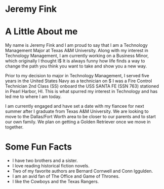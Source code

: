 # Jeremy Fink

# A Little About me

My name is Jeremy Fink and I am proud to say that I am a Technology Management Major at Texas A&M University.
Along with my interest in Technology Management, I am currently working on a Business Minor, which originally I thought I$
It is always funny how life finds a way to change the path you think you want to take and show you a new way.

Prior to my decision to major in Technology Management, I served five years in the United States Navy as a technician on $
I was a Fire Control Technician 2nd Class (SS) onboard the USS SANTA FE (SSN 763) stationed in Pearl Harbor, HI.
This is what spurred my interest in Technology and has led me to where I am today.

I am currently engaged and have set a date with my fiancee for next summer after I graduate from Texas A&M University.
We are looking to move to the Dallas/Fort Worth area to be closer to our parents and to start our own family.
We plan on getting a Golden Retriever once we move in together.

# Some Fun Facts

- I have two brothers and a sister.
- I love reading historical fiction novels.
- Two of my favorite authors are Bernard Cornwell and Conn Iggulden.
- I am an avid fan of The Office and Game of Thrones.
- I like the Cowboys and the Texas Rangers.
